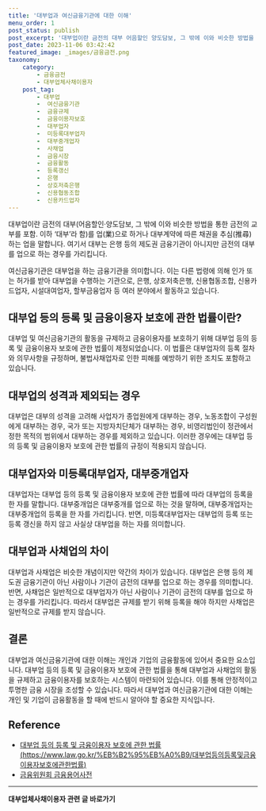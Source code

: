 ```yaml
---
title: '대부업과 여신금융기관에 대한 이해'
menu_order: 1
post_status: publish
post_excerpt: '대부업이란 금전의 대부 어음할인 양도담보, 그 밖에 이와 비슷한 방법을 통한 금전의 교부를 포함. 이하  대부 라 함 를 업 業 으로 하거나 대부계약에 따른 채권을 추심 推尋 하는 업을 말합니다. 여기서 대부는 은행 등의 제도권 금융기관이 아니지만 금전의 대부를 업으로 하는 경우를 가리킵니다.'
post_date: 2023-11-06 03:42:42
featured_image: _images/금융금전.png
taxonomy:
    category:
        - 금융금전
        - 대부업체사채이용자
    post_tag:
        - 대부업
        -  여신금융기관
        -  금융규제
        -  금융이용자보호
        -  대부업자
        -  미등록대부업자
        -  대부중개업자
        -  사채업
        -  금융시장
        -  금융활동
        -  등록갱신
        -  은행
        -  상호저축은행
        -  신용협동조합
        -  신용카드업자
---
```



대부업이란 금전의 대부(어음할인·양도담보, 그 밖에 이와 비슷한 방법을 통한 금전의 교부를 포함. 이하 ‘대부’라 함)를 업(業)으로 하거나 대부계약에 따른 채권을 추심(推尋)하는 업을 말합니다. 여기서 대부는 은행 등의 제도권 금융기관이 아니지만 금전의 대부를 업으로 하는 경우를 가리킵니다.

여신금융기관은 대부업을 하는 금융기관을 의미합니다. 이는 다른 법령에 의해 인가 또는 허가를 받아 대부업을 수행하는 기관으로, 은행, 상호저축은행, 신용협동조합, 신용카드업자, 시설대여업자, 할부금융업자 등 여러 분야에서 활동하고 있습니다. 

## 대부업 등의 등록 및 금융이용자 보호에 관한 법률이란?

대부업 및 여신금융기관의 활동을 규제하고 금융이용자를 보호하기 위해 대부업 등의 등록 및 금융이용자 보호에 관한 법률이 제정되었습니다. 이 법률은 대부업자의 등록 절차와 의무사항을 규정하며, 불법사채업자로 인한 피해를 예방하기 위한 조치도 포함하고 있습니다.

## 대부업의 성격과 제외되는 경우

대부업은 대부의 성격을 고려해 사업자가 종업원에게 대부하는 경우, 노동조합이 구성원에게 대부하는 경우, 국가 또는 지방자치단체가 대부하는 경우, 비영리법인이 정관에서 정한 목적의 범위에서 대부하는 경우를 제외하고 있습니다. 이러한 경우에는 대부업 등의 등록 및 금융이용자 보호에 관한 법률의 규정이 적용되지 않습니다.

## 대부업자와 미등록대부업자, 대부중개업자

대부업자는 대부업 등의 등록 및 금융이용자 보호에 관한 법률에 따라 대부업의 등록을 한 자를 말합니다. 대부중개업은 대부중개를 업으로 하는 것을 말하며, 대부중개업자는 대부중개업의 등록을 한 자를 가리킵니다. 반면, 미등록대부업자는 대부업의 등록 또는 등록 갱신을 하지 않고 사실상 대부업을 하는 자를 의미합니다.

## 대부업과 사채업의 차이

대부업과 사채업은 비슷한 개념이지만 약간의 차이가 있습니다. 대부업은 은행 등의 제도권 금융기관이 아닌 사람이나 기관이 금전의 대부를 업으로 하는 경우를 의미합니다. 반면, 사채업은 일반적으로 대부업자가 아닌 사람이나 기관이 금전의 대부를 업으로 하는 경우를 가리킵니다. 따라서 대부업은 규제를 받기 위해 등록을 해야 하지만 사채업은 일반적으로 규제를 받지 않습니다.

## 결론

대부업과 여신금융기관에 대한 이해는 개인과 기업의 금융활동에 있어서 중요한 요소입니다. 대부업 등의 등록 및 금융이용자 보호에 관한 법률을 통해 대부업과 사채업의 활동을 규제하고 금융이용자를 보호하는 시스템이 마련되어 있습니다. 이를 통해 안정적이고 투명한 금융 시장을 조성할 수 있습니다. 따라서 대부업과 여신금융기관에 대한 이해는 개인 및 기업이 금융활동을 할 때에 반드시 알아야 할 중요한 지식입니다.

[유용한 법령정보 1]: https://www.law.go.kr/%EB%B2%95%EB%A0%B9/%EB%8C%80%EB%B6%80%EC%97%85%20%EB%93%B1%EC%9D%98%20%EB%93%B1%EB%A1%9D%EB%B0%8F%20%EA%B8%88%EC%9C%B5%EC%9D%B4%EC%9A%A9%EC%9E%90%20%EB%B3%B4%ED%98%B8%EC%97%90%20%EA%B4%80%ED%95%9C%20%EB%B2%95%EB%A5%A0

[유용한 법령정보 2]: https://www.law.go.kr/%EB%B2%95%EB%A0%B9/%EB%8C%80%EB%B6%80%EC%97%85%20%ED%9A%8C%EA%B3%A0

[유용한 법령정보 3]: https://www.law.go.kr/%EB%B2%95%EB%A0%B9/%EB%8C%80%EB%B6%80%EC%97%85%20%ED%97%88%EA%B0%80%EB%93%B1%EC%9E%90

[유용한 법령정보 4]: https://www.law.go.kr/%EB%B2%95%EB%A0%B9/%EB%8C%80%EB%B6%80%EC%97%85%20%ED%97%88%EA%B0%80%EB%93%B1%EC%9E%90

[유용한 법령정보 5]: https://www.law.go.kr/%EB%B2%95%EB%A0%B9/%EB%8C%80%EB%B6%80%EC%97%85%20%EC%97%AC%EB%8B%A8%EA%B8%88%EC%9C%B5%EC%9D%B4%EC%9A%A9%EA%B8%B0%EA%B4%80

[유용한 법령정보 6]: https://www.law.go.kr/%EB%B2%95%EB%A0%B9/%EB%8C%80%EB%B6%80%EC%A4%91%EA%B0%9C%EC%97%85%20%ED%97%88%EA%B0%80%EB%93%B1%EC%9E%90

## Reference
- [대부업 등의 등록 및 금융이용자 보호에 관한 법률 (https://www.law.go.kr/%EB%B2%95%EB%A0%B9/대부업등의등록및금융이용자보호에관한법률)](https://https://www.law.go.kr/%EB%B2%95%EB%A0%B9/대부업등의등록및금융이용자보호에관한법률/%EB%B2%95%EB%A0%B9/%EB%8C%80%EB%B6%80%EC%97%85%20%EB%93%B1%EC%9D%98%20%EB%93%B1%EB%A1%9D%EB%B0%8F%20%EA%B8%88%EC%9C%B5%EC%9D%B4%EC%9A%A9%EC%9E%90%20%EB%B3%B4%ED%98%B8%EC%97%90%20%EA%B4%80%ED%95%9C%20%EB%B2%95%EB%A5%A0)
- [금융위원회 금융용어사전](http://glossary.fss.or.kr/glosariestMain.do?menuId=040201)
<!-- wp:separator -->
<hr class="wp-block-separator has-alpha-channel-opacity"/>
<!-- /wp:separator -->

<!-- wp:group {"backgroundColor":"base","layout":{"type":"constrained"}} -->
<div class="wp-block-group has-base-background-color has-background"><!-- wp:paragraph {"align":"center","fontSize":"medium"} -->
<p class="has-text-align-center has-large-font-size"><strong>대부업체사채이용자 관련 글 바로가기</strong></p>
<!-- /wp:paragraph -->


<!-- wp:latest-posts
{"categories":[{"id":13558,"count":19,"description":"","link":"https://uknowlaw.com/category/%eb%8c%80%eb%b6%80%ec%97%85%ec%b2%b4%ec%82%ac%ec%b1%84%ec%9d%b4%ec%9a%a9%ec%9e%90/","name":"대부업체사채이용자","slug":"대부업체사채이용자","taxonomy":"category","parent":0,"meta":[],"_links":{"self":[{"href":"https://uknowlaw.com/wp-json/wp/v2/categories/13558"}],"collection":[{"href":"https://uknowlaw.com/wp-json/wp/v2/categories"}],"about":[{"href":"https://uknowlaw.com/wp-json/wp/v2/taxonomies/category"}],"wp:post_type":[{"href":"https://uknowlaw.com/wp-json/wp/v2/posts?categories=13558"}],"curies":[{"name":"wp","href":"https://api.w.org/{rel}","templated":true}]}}],"postsToShow":100,"excerptLength":28,"postLayout":"grid","columns":2,"featuredImageAlign":"left","featuredImageSizeSlug":"large","fontSize":"small"} /--></div>
<!-- /wp:group -->